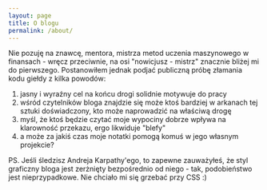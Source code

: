 ```yaml
---
layout: page
title: O blogu
permalink: /about/
---
```


Nie pozuję na znawcę, mentora, mistrza metod uczenia maszynowego w finansach - wręcz przeciwnie, na osi "nowicjusz - mistrz" znacznie bliżej mi do pierwszego. Postanowiłem jednak podjać publiczną próbę złamania kodu giełdy z kilka powodów:

1. jasny i wyraźny cel na końcu drogi solidnie motywuje do pracy
2. wśród czytelników bloga znajdzie się może ktoś bardziej w arkanach tej sztuki doświadczony, kto może naprowadzić na właściwą drogę
3. myśl, że ktoś będzie czytać moje wypociny dobrze wpływa na klarowność przekazu, ergo likwiduje "blefy"
4. a może za jakiś czas moje notatki pomogą komuś w jego własnym projekcie?


PS. Jeśli śledzisz Andreja Karpathy'ego, to zapewne zauważyłeś, że styl graficzny bloga jest zerżnięty bezpośrednio od niego - tak, podobieństwo jest nieprzypadkowe. Nie chciało mi się grzebać przy CSS :)

